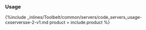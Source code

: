 


### Usage

{%include _inlines/Toolbelt/common/servers/code_servers_usage-cxserversse-2-v1.md  product = include.product %}
